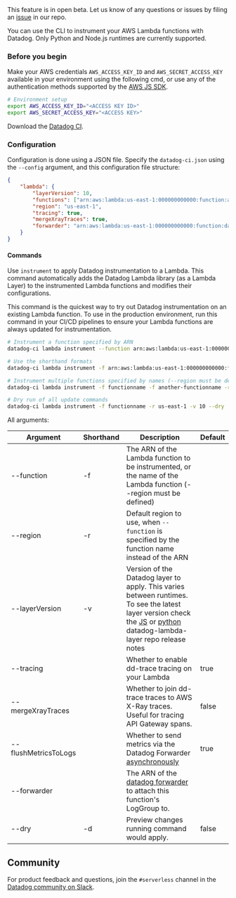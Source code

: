 <div class="alert alert-warning">
This feature is in open beta. Let us know of any questions or issues by filing an <a href="https://github.com/DataDog/datadog-ci/issues">issue</a> in our repo.
</div>

You can use the CLI to instrument your AWS Lambda functions with Datadog. Only Python and Node.js runtimes are currently supported.

### Before you begin

Make your AWS credentials `AWS_ACCESS_KEY_ID` and `AWS_SECRET_ACCESS_KEY` available in your environment using the following cmd, or use any of the authentication methods supported by the [AWS JS SDK][1].

```bash
# Environment setup
export AWS_ACCESS_KEY_ID="<ACCESS KEY ID>"
export AWS_SECRET_ACCESS_KEY="<ACCESS KEY>"
```

Download the [Datadog CI][2].

### Configuration

Configuration is done using a JSON file. Specify the `datadog-ci.json` using the `--config` argument, and this configuration file structure:

```json
{
    "lambda": {
        "layerVersion": 10,
        "functions": ["arn:aws:lambda:us-east-1:000000000000:function:autoinstrument"],
        "region": "us-east-1",
        "tracing": true,
        "mergeXrayTraces": true,
        "forwarder": "arn:aws:lambda:us-east-1:000000000000:function:datadog-forwarder"
    }
}
```

#### Commands

Use `instrument` to apply Datadog instrumentation to a Lambda. This command automatically adds the Datadog Lambda library (as a Lambda Layer) to the instrumented Lambda functions and modifies their configurations. 

This command is the quickest way to try out Datadog instrumentation on an existing Lambda function. To use in the production environment, run this command in your CI/CD pipelines to ensure your Lambda functions are always updated for instrumentation.

```bash
# Instrument a function specified by ARN
datadog-ci lambda instrument --function arn:aws:lambda:us-east-1:000000000000:function:functionname --layerVersion 10

# Use the shorthand formats
datadog-ci lambda instrument -f arn:aws:lambda:us-east-1:000000000000:function:functionname -v 10

# Instrument multiple functions specified by names (--region must be defined)
datadog-ci lambda instrument -f functionname -f another-functionname -r us-east-1 -v 10

# Dry run of all update commands
datadog-ci lambda instrument -f functionname -r us-east-1 -v 10 --dry
```

All arguments:

| Argument | Shorthand | Description | Default |
| -------- | --------- | ----------- | ------- |
| --function | -f | The ARN of the Lambda function to be instrumented, or the name of the Lambda function (--region must be defined) | |
| --region | -r | Default region to use, when `--function` is specified by the function name instead of the ARN | |
| --layerVersion | -v | Version of the Datadog layer to apply. This varies between runtimes. To see the latest layer version check the [JS][3] or [python][4] datadog-lambda-layer repo release notes | |
| --tracing |  | Whether to enable dd-trace tracing on your Lambda | true |
| --mergeXrayTraces | | Whether to join dd-trace traces to AWS X-Ray traces. Useful for tracing API Gateway spans. | false |
| --flushMetricsToLogs | | Whether to send metrics via the Datadog Forwarder [asynchronously](https://docs.datadoghq.com/serverless/custom_metrics?tab=python#enabling-asynchronous-custom-metrics) | true |
| --forwarder | | The ARN of the [datadog forwarder](https://docs.datadoghq.com/serverless/forwarder/) to attach this function's LogGroup to. | |
| --dry | -d | Preview changes running command would apply. | false |

## Community

For product feedback and questions, join the `#serverless` channel in the [Datadog community on Slack](https://chat.datadoghq.com/).

[1]: https://docs.aws.amazon.com/sdk-for-javascript/v2/developer-guide/setting-credentials-node.html
[2]: https://github.com/DataDog/datadog-ci
[3]: https://github.com/DataDog/datadog-lambda-layer-js/releases
[4]: https://github.com/DataDog/datadog-lambda-layer-python/releases
